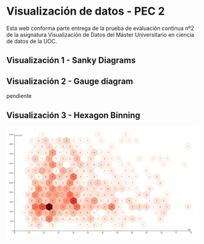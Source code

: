 # Visualización de datos - PEC 2

Esta web conforma parte entrega de la prueba de evaluación continua nº2 de la asignatura Visualización de Datos del Máster Universitario en ciencia de datos de la UOC.

## Visualización 1 - Sanky Diagrams

<div class="flourish-embed flourish-sankey" data-src="visualisation/11961478"><script src="https://public.flourish.studio/resources/embed.js"></script></div>
<div class="flourish-embed flourish-sankey" data-src="visualisation/11961478"><script src="https://public.flourish.studio/resources/embed.js"></script></div>

## Visualización 2 - Gauge diagram

pendiente

## Visualización 3 - Hexagon Binning

![image](hexagon.jpg)
